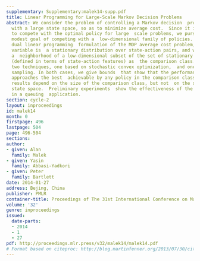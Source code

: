 ```yaml
---
supplementary: Supplementary:malek14-supp.pdf
title: Linear Programming for Large-Scale Markov Decision Problems
abstract: We consider the problem of controlling a Markov decision  process (MDP)
  with a large state space, so as to minimize average cost.  Since it is intractable
  to compete with the optimal policy for large  scale problems, we pursue the more
  modest goal of competing with a  low-dimensional family of policies. We use the
  dual linear programming  formulation of the MDP average cost problem, in which the
  variable is  a stationary distribution over state-action pairs, and we consider
  a  neighborhood of a low-dimensional subset of the set of stationary  distributions
  (defined in terms of state-action features) as  the comparison class.  We propose
  two techniques, one based on stochastic convex optimization,  and one based on constraint
  sampling. In both cases, we give bounds  that show that the performance of our algorithms
  approaches the best  achievable by any policy in the comparison class. Most importantly,  these
  results depend on the size of the comparison class, but not  on the size of the
  state space.  Preliminary experiments  show the effectiveness of the proposed algorithms
  in a queuing  application.
section: cycle-2
layout: inproceedings
id: malek14
month: 0
firstpage: 496
lastpage: 504
page: 496-504
sections: 
author:
- given: Alan
  family: Malek
- given: Yasin
  family: Abbasi-Yadkori
- given: Peter
  family: Bartlett
date: 2014-01-27
address: Bejing, China
publisher: PMLR
container-title: Proceedings of The 31st International Conference on Machine Learning
volume: '32'
genre: inproceedings
issued:
  date-parts:
  - 2014
  - 1
  - 27
pdf: http://proceedings.mlr.press/v32/malek14/malek14.pdf
# Format based on citeproc: http://blog.martinfenner.org/2013/07/30/citeproc-yaml-for-bibliographies/
---
```

